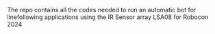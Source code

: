 The repo contains all the codes needed to run an automatic bot for linefollowing applications using the IR Sensor array LSA08 for Robocon 2024
